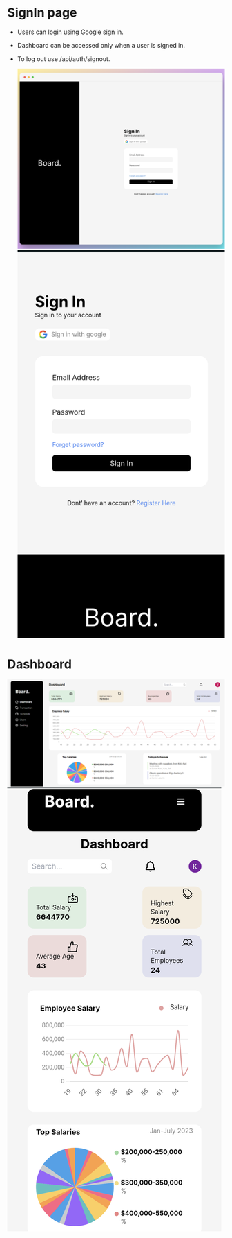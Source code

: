 # SignIn page

- Users can login using Google sign in.
- Dashboard can be accessed only when a user is signed in.
- To log out use /api/auth/signout.

  ![](public/signin-web.png)
  ![](public/signin-mobile.png)

# Dashboard

![](public/dashboard-web.png)
![](public/dashboard-mobile.png)
